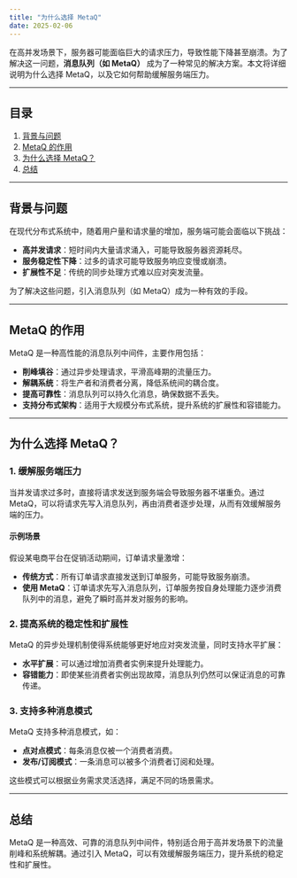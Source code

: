```yaml
---
title: "为什么选择 MetaQ"
date: 2025-02-06
---
```


在高并发场景下，服务器可能面临巨大的请求压力，导致性能下降甚至崩溃。为了解决这一问题，**消息队列（如 MetaQ）** 成为了一种常见的解决方案。本文将详细说明为什么选择 MetaQ，以及它如何帮助缓解服务端压力。

---

## 目录

1. [背景与问题](#背景与问题)
2. [MetaQ 的作用](#metaq-的作用)
3. [为什么选择 MetaQ？](#为什么选择-metaq)
4. [总结](#总结)

---

## 背景与问题

在现代分布式系统中，随着用户量和请求量的增加，服务端可能会面临以下挑战：
- **高并发请求**：短时间内大量请求涌入，可能导致服务器资源耗尽。
- **服务稳定性下降**：过多的请求可能导致服务响应变慢或崩溃。
- **扩展性不足**：传统的同步处理方式难以应对突发流量。

为了解决这些问题，引入消息队列（如 MetaQ）成为一种有效的手段。

---

## MetaQ 的作用

MetaQ 是一种高性能的消息队列中间件，主要作用包括：
- **削峰填谷**：通过异步处理请求，平滑高峰期的流量压力。
- **解耦系统**：将生产者和消费者分离，降低系统间的耦合度。
- **提高可靠性**：消息队列可以持久化消息，确保数据不丢失。
- **支持分布式架构**：适用于大规模分布式系统，提升系统的扩展性和容错能力。

---

## 为什么选择 MetaQ？

### 1. 缓解服务端压力
当并发请求过多时，直接将请求发送到服务端会导致服务器不堪重负。通过 MetaQ，可以将请求先写入消息队列，再由消费者逐步处理，从而有效缓解服务端的压力。

#### 示例场景
假设某电商平台在促销活动期间，订单请求量激增：
- **传统方式**：所有订单请求直接发送到订单服务，可能导致服务崩溃。
- **使用 MetaQ**：订单请求先写入消息队列，订单服务按自身处理能力逐步消费队列中的消息，避免了瞬时高并发对服务的影响。

### 2. 提高系统的稳定性和扩展性
MetaQ 的异步处理机制使得系统能够更好地应对突发流量，同时支持水平扩展：
- **水平扩展**：可以通过增加消费者实例来提升处理能力。
- **容错能力**：即使某些消费者实例出现故障，消息队列仍然可以保证消息的可靠传递。

### 3. 支持多种消息模式
MetaQ 支持多种消息模式，如：
- **点对点模式**：每条消息仅被一个消费者消费。
- **发布/订阅模式**：一条消息可以被多个消费者订阅和处理。

这些模式可以根据业务需求灵活选择，满足不同的场景需求。

---

## 总结

MetaQ 是一种高效、可靠的消息队列中间件，特别适合用于高并发场景下的流量削峰和系统解耦。通过引入 MetaQ，可以有效缓解服务端压力，提升系统的稳定性和扩展性。